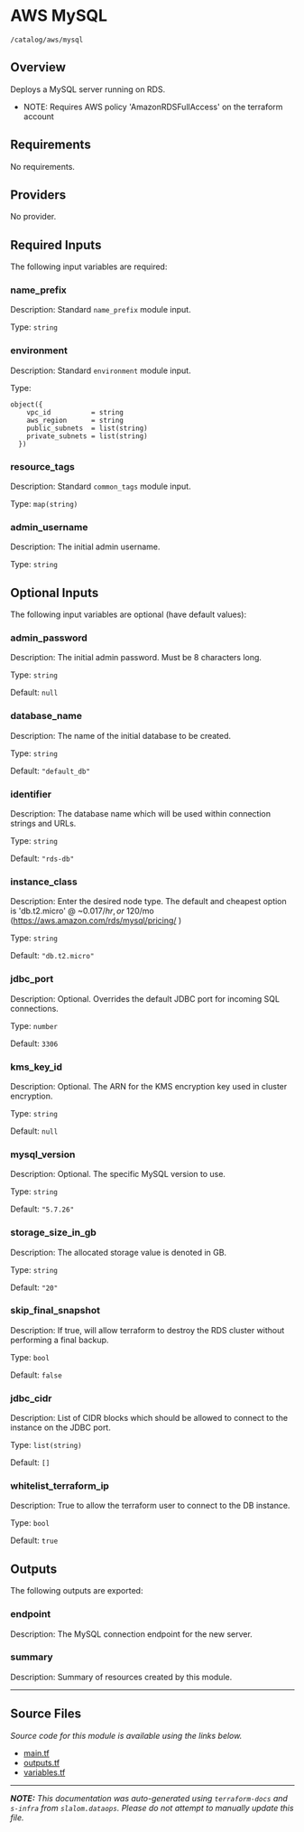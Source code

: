 # AWS MySQL

`/catalog/aws/mysql`

## Overview

Deploys a MySQL server running on RDS.

- NOTE: Requires AWS policy 'AmazonRDSFullAccess' on the terraform account

## Requirements

No requirements.

## Providers

No provider.

## Required Inputs

The following input variables are required:

### name_prefix

Description: Standard `name_prefix` module input.

Type: `string`

### environment

Description: Standard `environment` module input.

Type:

```hcl
object({
    vpc_id          = string
    aws_region      = string
    public_subnets  = list(string)
    private_subnets = list(string)
  })
```

### resource_tags

Description: Standard `common_tags` module input.

Type: `map(string)`

### admin_username

Description: The initial admin username.

Type: `string`

## Optional Inputs

The following input variables are optional (have default values):

### admin_password

Description: The initial admin password. Must be 8 characters long.

Type: `string`

Default: `null`

### database_name

Description: The name of the initial database to be created.

Type: `string`

Default: `"default_db"`

### identifier

Description: The database name which will be used within connection strings and URLs.

Type: `string`

Default: `"rds-db"`

### instance_class

Description: Enter the desired node type. The default and cheapest option is 'db.t2.micro' @ ~$0.017/hr, or ~$120/mo (https://aws.amazon.com/rds/mysql/pricing/ )

Type: `string`

Default: `"db.t2.micro"`

### jdbc_port

Description: Optional. Overrides the default JDBC port for incoming SQL connections.

Type: `number`

Default: `3306`

### kms_key_id

Description: Optional. The ARN for the KMS encryption key used in cluster encryption.

Type: `string`

Default: `null`

### mysql_version

Description: Optional. The specific MySQL version to use.

Type: `string`

Default: `"5.7.26"`

### storage_size_in_gb

Description: The allocated storage value is denoted in GB.

Type: `string`

Default: `"20"`

### skip_final_snapshot

Description: If true, will allow terraform to destroy the RDS cluster without performing a final backup.

Type: `bool`

Default: `false`

### jdbc_cidr

Description: List of CIDR blocks which should be allowed to connect to the instance on the JDBC port.

Type: `list(string)`

Default: `[]`

### whitelist_terraform_ip

Description: True to allow the terraform user to connect to the DB instance.

Type: `bool`

Default: `true`

## Outputs

The following outputs are exported:

### endpoint

Description: The MySQL connection endpoint for the new server.

### summary

Description: Summary of resources created by this module.

---

## Source Files

_Source code for this module is available using the links below._

- [main.tf](https://github.com/slalom-ggp/dataops-infra/tree/main//catalog/aws/mysql/main.tf)
- [outputs.tf](https://github.com/slalom-ggp/dataops-infra/tree/main//catalog/aws/mysql/outputs.tf)
- [variables.tf](https://github.com/slalom-ggp/dataops-infra/tree/main//catalog/aws/mysql/variables.tf)

---

_**NOTE:** This documentation was auto-generated using
`terraform-docs` and `s-infra` from `slalom.dataops`.
Please do not attempt to manually update this file._
